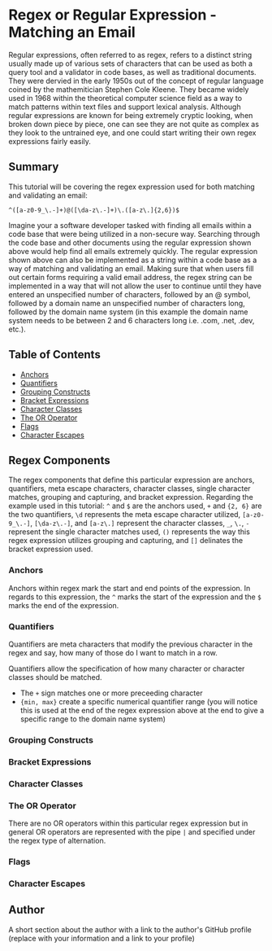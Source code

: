 # Regex or Regular Expression - Matching an Email

Regular expressions, often referred to as regex, refers to a distinct string usually made up of various sets of characters that can be used as both a query tool and a validator in code bases, as well as traditional documents. They were dervied in the early 1950s out of the concept of regular language coined by the mathemitician Stephen Cole Kleene. They became widely used in 1968 within the theoretical computer science field as a way to match patterns within text files and support lexical analysis. Although regular expressions are known for being extremely cryptic looking, when broken down piece by piece, one can see they are not quite as complex as they look to the untrained eye, and one could start writing their own regex expressions fairly easily.

## Summary

This tutorial will be covering the regex expression used for both matching and validating an email:

`^([a-z0-9_\.-]+)@([\da-z\.-]+)\.([a-z\.]{2,6})$`

Imagine your a software developer tasked with finding all emails within a code base that were being utilized in a non-secure way. Searching through the code base and other documents using the regular expression shown above would help find all emails extremely quickly. The regular expression shown above can also be implemented as a string within a code base as a way of matching and validating an email. Making sure that when users fill out certain forms requiring a valid email address, the regex string can be implemented in a way that will not allow the user to continue until they have entered an unspecified number of characters, followed by an @ symbol, followed by a domain name an unspecified number of characters long, followed by the domain name system (in this example the domain name system needs to be between 2 and 6 characters long i.e. .com, .net, .dev, etc.).

## Table of Contents

- [Anchors](#anchors)
- [Quantifiers](#quantifiers)
- [Grouping Constructs](#grouping-constructs)
- [Bracket Expressions](#bracket-expressions)
- [Character Classes](#character-classes)
- [The OR Operator](#the-or-operator)
- [Flags](#flags)
- [Character Escapes](#character-escapes)

## Regex Components

The regex components that define this particular expression are anchors, quantifiers, meta escape characters, character classes, single character matches, grouping and capturing, and bracket expression. Regarding the example used in this tutorial: `^` and `$` are the anchors used, `+` and `{2, 6}` are the two quantifiers, `\d` represents the meta escape character utilized, `[a-z0-9_\.-]`, `[\da-z\.-]`, and `[a-z\.]` represent the character classes, `_`, `\.`, `-` represent the single character matches used, `()` represents the way this regex expression utilizes grouping and capturing, and `[]` delinates the bracket expression used.

### Anchors

Anchors within regex mark the start and end points of the expression. In regards to this expression, the `^` marks the start of the expression and the `$` marks the end of the expression. 

### Quantifiers

Quantifiers are meta characters that modify the previous character in the regex and say, how many of those do I want to match in a row.

Quantifiers allow the specification of how many character or character classes should be matched.

- The `+` sign matches one or more preceeding character
- `{min, max}` create a specific numerical quantifier range (you will notice this is used at the end of the regex expression     above at the end to give a specific range to the domain name system)

### Grouping Constructs

### Bracket Expressions

### Character Classes

### The OR Operator

There are no OR operators within this particular regex expression but in general OR operators are represented with the pipe `|` and specified under the regex type of alternation.

### Flags

### Character Escapes

## Author

A short section about the author with a link to the author's GitHub profile (replace with your information and a link to your profile)
